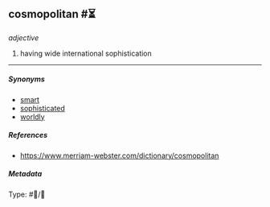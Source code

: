 ## cosmopolitan  #⏳

*adjective*

1. having wide international sophistication

---

##### Synonyms

* [smart](smart.md)
* [sophisticated](sophisticated.md)
* [worldly](worldly.md)

##### References

* https://www.merriam-webster.com/dictionary/cosmopolitan

##### Metadata

Type: #💬/👥 
